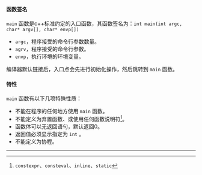 #### 函数签名

`main` 函数是c++标准约定的入口函数，其函数签名为：`int main(int argc, char* argv[], char* envp[])`

* `argc`，程序接受的命令行参数数量。
* `agrv`，程序接受的命令行参数。
* `envp`，执行环境的环境变量。

编译器默认链接后，入口点会先进行初始化操作，然后跳转到 `main` 函数。

#### 特性

`main` 函数有以下几项特殊性质：

* 不能在程序的任何地方使用 `main` 函数。
* 不能定义为弃置函数、或使用任何函数说明符[^1]。
* 函数体可以无返回语句，默认返回0。
* 返回值必须显示指定为 `int` 。
* 不能定义为协程。

---

[^1]:`constexpr`、`consteval`、`inline`、`static`

